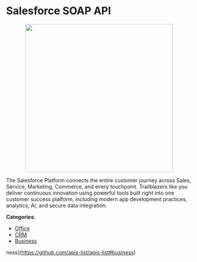 # Salesforce SOAP API
<p align="center">
    <img width="400" src="https://raw.githubusercontent.com/apis-list/apis-list/apis/salesforce-soap-api/logo_256x256.png" />
</p>

The Salesforce Platform connects the entire customer journey across Sales, Service, Marketing, Commerce, and every touchpoint. Trailblazers like you deliver continuous innovation using powerful tools built right into one customer success platform, including modern app development practices, analytics, AI, and secure data integration.



**Categories**:
- [Office](https://github.com/apis-list/apis-list#office)
- [CRM](https://github.com/apis-list/apis-list#crm)
- [Business](https://github.com/apis-list/apis-list#business)



ness](https://github.com/apis-list/apis-list#business)










